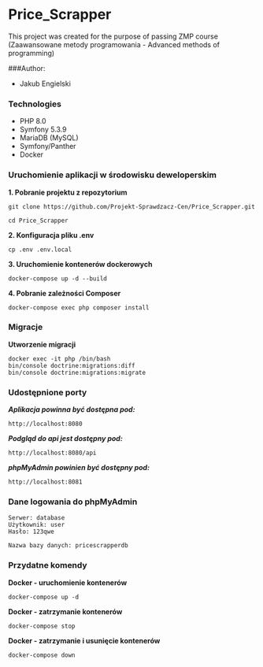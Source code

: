 # Price_Scrapper

This project was created for the purpose of passing ZMP course (Zaawansowane metody
programowania - Advanced methods of programming)

###Author:
* Jakub Engielski

### Technologies
* PHP 8.0
* Symfony 5.3.9
* MariaDB (MySQL)
* Symfony/Panther
* Docker

### Uruchomienie aplikacji w środowisku deweloperskim

**1. Pobranie projektu z repozytorium**
```
git clone https://github.com/Projekt-Sprawdzacz-Cen/Price_Scrapper.git
```

```
cd Price_Scrapper
```
**2. Konfiguracja pliku .env**
```
cp .env .env.local
```

**3. Uruchomienie kontenerów dockerowych**
```
docker-compose up -d --build
```

**4. Pobranie zależności Composer**
```
docker-compose exec php composer install
```
### Migracje
**Utworzenie migracji**
```
docker exec -it php /bin/bash
bin/console doctrine:migrations:diff
bin/console doctrine:migrations:migrate
```

### Udostępnione porty

***Aplikacja powinna być dostępna pod:***
```
http://localhost:8080
```

***Podgląd do api jest dostępny pod:***
```
http://localhost:8080/api
```

***phpMyAdmin powinien być dostępny pod:***
```
http://localhost:8081
```

### Dane logowania do phpMyAdmin
```
Serwer: database
Użytkownik: user
Hasło: 123qwe

Nazwa bazy danych: pricescrapperdb
```

### Przydatne komendy
**Docker - uruchomienie kontenerów**
```
docker-compose up -d
```

**Docker - zatrzymanie kontenerów**
```
docker-compose stop
```

**Docker - zatrzymanie i usunięcie kontenerów**
```
docker-compose down
```